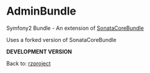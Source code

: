 AdminBundle
===========

Symfony2 Bundle - An extension of [SonataCoreBundle](https://github.com/rmzamora/SonataCoreBundle "SonataCoreBundle")

Uses a forked version of SonataCoreBundle

**DEVELOPMENT VERSION**

Back to: [rzproject](http://rzproject.github.io)